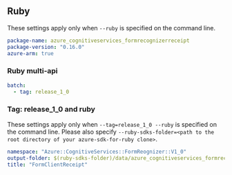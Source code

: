 ## Ruby

These settings apply only when `--ruby` is specified on the command line.

``` yaml
package-name: azure_cognitiveservices_formrecognizerreceipt
package-version: "0.16.0"
azure-arm: true
```

### Ruby multi-api

``` yaml $(ruby) && $(multiapi)
batch:
  - tag: release_1_0
```

### Tag: release_1_0 and ruby

These settings apply only when `--tag=release_1_0 --ruby` is specified on the command line.
Please also specify `--ruby-sdks-folder=<path to the root directory of your azure-sdk-for-ruby clone>`.

``` yaml $(tag) == 'release_1_0' && $(ruby)
namespace: "Azure::CognitiveServices::FormReognizer::V1_0"
output-folder: $(ruby-sdks-folder)/data/azure_cognitiveservices_formrecognizerreceipt/lib
title: "FormClientReceipt"
```
